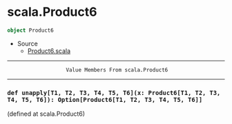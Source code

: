 
#                                scala.Product6                                #

```scala
object Product6
```

* Source
  * [Product6.scala](https://github.com/scala/scala/tree/6d09a1ba5f/src/library/scala/Product6.scala#L1)


--------------------------------------------------------------------------------
                       Value Members From scala.Product6
--------------------------------------------------------------------------------


### `def unapply[T1, T2, T3, T4, T5, T6](x: Product6[T1, T2, T3, T4, T5, T6]): Option[Product6[T1, T2, T3, T4, T5, T6]]` ###
(defined at scala.Product6)
